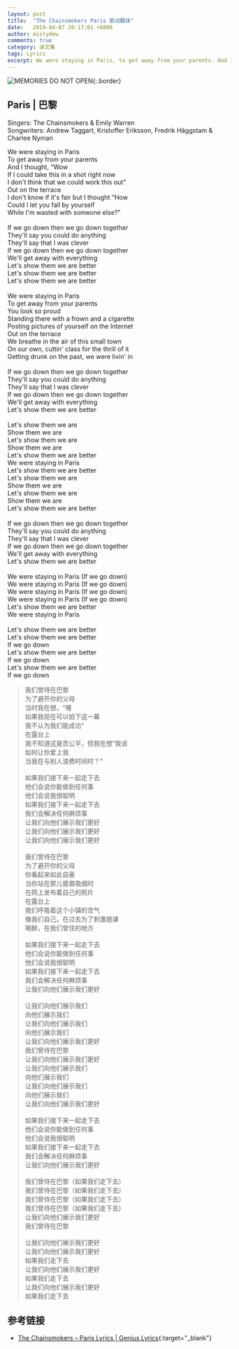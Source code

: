 ```yaml
---
layout: post
title:  "The Chainsmokers Paris 歌词翻译"
date:   2019-04-07 20:17:01 +0800
author: mistydew
comments: true
category: 译文集
tags: Lyrics
excerpt: We were staying in Paris, to get away from your parents. And I thought, “Wow if I could take this in a shot right now, I don't think that we could work this out”. Out on the terrace. I don't know if it's fair but I thought “How could I let you fall by yourself, while I'm wasted with someone else?”
---
```

![MEMORIES DO NOT OPEN](https://is2-ssl.mzstatic.com/image/thumb/Music111/v4/02/81/16/02811613-b75f-7223-cd91-63448af2ffde/source/600x600bb.jpg){:.border}

## Paris | 巴黎

Singers: The Chainsmokers & Emily Warren<br>
Songwriters: Andrew Taggart, Kristoffer Eriksson, Fredrik Häggstam & Charlee Nyman

<div class="lyric-original">
<p>
We were staying in Paris<br>
To get away from your parents<br>
And I thought, “Wow<br>
If I could take this in a shot right now<br>
I don't think that we could work this out”<br>
Out on the terrace<br>
I don't know if it's fair but I thought “How<br>
Could I let you fall by yourself<br>
While I'm wasted with someone else?”<br>
<br>
If we go down then we go down together<br>
They'll say you could do anything<br>
They'll say that I was clever<br>
If we go down then we go down together<br>
We'll get away with everything<br>
Let's show them we are better<br>
Let's show them we are better<br>
Let's show them we are better<br>
<br>
We were staying in Paris<br>
To get away from your parents<br>
You look so proud<br>
Standing there with a frown and a cigarette<br>
Posting pictures of yourself on the Internet<br>
Out on the terrace<br>
We breathe in the air of this small town<br>
On our own, cuttin' class for the thrill of it<br>
Getting drunk on the past, we were livin' in<br>
<br>
If we go down then we go down together<br>
They'll say you could do anything<br>
They'll say that I was clever<br>
If we go down then we go down together<br>
We'll get away with everything<br>
Let's show them we are better<br>
<br>
Let's show them we are<br>
Show them we are<br>
Let's show them we are<br>
Show them we are<br>
Let's show them we are better<br>
We were staying in Paris<br>
Let's show them we are better<br>
Let's show them we are<br>
Show them we are<br>
Let's show them we are<br>
Show them we are<br>
Let's show them we are better<br>
<br>
If we go down then we go down together<br>
They'll say you could do anything<br>
They'll say that I was clever<br>
If we go down then we go down together<br>
We'll get away with everything<br>
Let's show them we are better<br>
<br>
We were staying in Paris (If we go down)<br>
We were staying in Paris (If we go down)<br>
We were staying in Paris (If we go down)<br>
We were staying in Paris (If we go down)<br>
Let's show them we are better<br>
We were staying in Paris<br>
<br>
Let's show them we are better<br>
Let's show them we are better<br>
If we go down<br>
Let's show them we are better<br>
If we go down<br>
Let's show them we are better<br>
If we go down
</p>
</div>

<div class="lyric-translation">
<blockquote>
我们曾待在巴黎<br>
为了避开你的父母<br>
当时我在想，“喔<br>
如果我现在可以拍下这一幕<br>
我不认为我们能成功“<br>
在露台上<br>
我不知道这是否公平，但我在想“我该<br>
如何让你爱上我<br>
当我在与别人浪费时间时？“<br>
<br>
如果我们接下来一起走下去<br>
他们会说你能做到任何事<br>
他们会说我很聪明<br>
如果我们接下来一起走下去<br>
我们会解决任何麻烦事<br>
让我们向他们展示我们更好<br>
让我们向他们展示我们更好<br>
让我们向他们展示我们更好<br>
<br>
我们曾待在巴黎<br>
为了避开你的父母<br>
你看起来如此自豪<br>
当你站在那儿蹙眉吸烟时<br>
在网上发布着自己的照片<br>
在露台上<br>
我们呼吸着这个小镇的空气<br>
像我们自己，在过去为了刺激翘课<br>
喝醉，在我们曾住的地方<br>
<br>
如果我们接下来一起走下去<br>
他们会说你能做到任何事<br>
他们会说我很聪明<br>
如果我们接下来一起走下去<br>
我们会解决任何麻烦事<br>
让我们向他们展示我们更好<br>
<br>
让我们向他们展示我们<br>
向他们展示我们<br>
让我们向他们展示我们<br>
向他们展示我们<br>
让我们向他们展示我们更好<br>
我们曾待在巴黎<br>
让我们向他们展示我们更好<br>
让我们向他们展示我们<br>
向他们展示我们<br>
让我们向他们展示我们<br>
向他们展示我们<br>
让我们向他们展示我们更好<br>
<br>
如果我们接下来一起走下去<br>
他们会说你能做到任何事<br>
他们会说我很聪明<br>
如果我们接下来一起走下去<br>
我们会解决任何麻烦事<br>
让我们向他们展示我们更好<br>
<br>
我们曾待在巴黎（如果我们走下去）<br>
我们曾待在巴黎（如果我们走下去）<br>
我们曾待在巴黎（如果我们走下去）<br>
我们曾待在巴黎（如果我们走下去）<br>
让我们向他们展示我们更好<br>
我们曾待在巴黎<br>
<br>
让我们向他们展示我们更好<br>
让我们向他们展示我们更好<br>
如果我们走下去<br>
让我们向他们展示我们更好<br>
如果我们走下去<br>
让我们向他们展示我们更好<br>
如果我们走下去
</blockquote>
</div>

## 参考链接

* [The Chainsmokers – Paris Lyrics \| Genius Lyrics](https://genius.com/The-chainsmokers-paris-lyrics){:target="_blank"}
